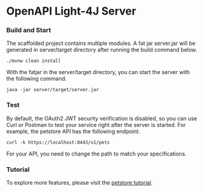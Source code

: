 
# OpenAPI Light-4J Server


### Build and Start

The scaffolded project contains multiple modules. A fat jar server.jar will be generated in server/target directory after running the build command below.

```
./mvnw clean install
```

With the fatjar in the server/target directory, you can start the server with the following command.

```
java -jar server/target/server.jar
```




### Test

By default, the OAuth2 JWT security verification is disabled, so you can use Curl or Postman to test your service right after the server is started. For example, the petstore API has the following endpoint.

```
curl -k https://localhost:8443/v1/pets
```

For your API, you need to change the path to match your specifications.

### Tutorial

To explore more features, please visit the [petstore tutorial](https://doc.networknt.com/tutorial/rest/openapi/petstore/).
